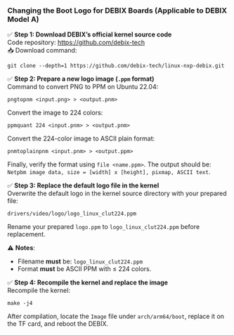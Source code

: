 ### Changing the Boot Logo for DEBIX Boards (Applicable to DEBIX Model A)  

✅ **Step 1: Download DEBIX’s official kernel source code**  
Code repository: https://github.com/debix-tech  
📥 Download command:  
```shell  
git clone --depth=1 https://github.com/debix-tech/linux-nxp-debix.git  
```  

✅ **Step 2: Prepare a new logo image (`.ppm` format)**  
Command to convert PNG to PPM on Ubuntu 22.04:  
```shell  
pngtopnm <input.png> > <output.pnm>  
```  
Convert the image to 224 colors:  
```shell  
ppmquant 224 <input.pnm> > <output.pnm>  
```  
Convert the 224-color image to ASCII plain format:  
```shell  
pnmtoplainpnm <input.pnm> > <output.ppm>  
```  
Finally, verify the format using `file <name.ppm>`. The output should be:  
`Netpbm image data, size = [width] x [height], pixmap, ASCII text`.  

✅ **Step 3: Replace the default logo file in the kernel**  
Overwrite the default logo in the kernel source directory with your prepared file:  
```shell  
drivers/video/logo/logo_linux_clut224.ppm  
```  
Rename your prepared `logo.ppm` to `logo_linux_clut224.ppm` before replacement.  

⚠️ **Notes**:  
- Filename **must** be: `logo_linux_clut224.ppm`  
- Format **must** be ASCII PPM with ≤ 224 colors.  

✅ **Step 4: Recompile the kernel and replace the image**  
Recompile the kernel:  
```shell  
make -j4  
```  
After compilation, locate the `Image` file under `arch/arm64/boot`, replace it on the TF card, and reboot the DEBIX.